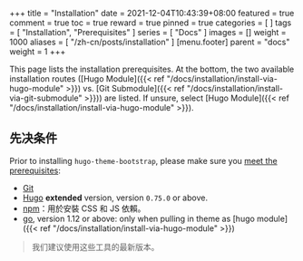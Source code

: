 +++
title = "Installation"
date = 2021-12-04T10:43:39+08:00
featured = true
comment = true
toc = true
reward = true
pinned = true
categories = [
]
tags = [
  "Installation",
  "Prerequisites"
]
series = [
  "Docs"
]
images = []
weight = 1000
aliases = [
  "/zh-cn/posts/installation"
]
[menu.footer]
  parent = "docs"
  weight = 1
+++

This page lists the installation prerequisites. At the bottom, the two available installation routes ([Hugo Module]({{< ref "/docs/installation/install-via-hugo-module" >}}) vs. [Git Submodule]({{< ref "/docs/installation/install-via-git-submodule" >}})) are listed. If unsure, select [Hugo Module]({{< ref "/docs/installation/install-via-hugo-module" >}}).

## 先决条件

Prior to installing `hugo-theme-bootstrap`, please make sure you [meet the prerequisites](#prerequisites):

- [Git](https://git-scm.com/downloads)
- [Hugo](https://gohugo.io/getting-started/installing/) **extended** version, version `0.75.0` or above.
- [npm](https://nodejs.org/en/download/)：用於安裝 CSS 和 JS 依賴。
- [go](https://go.dev/dl/), version 1.12 or above: only when pulling in theme as [hugo module]({{< ref "/docs/installation/install-via-hugo-module" >}})

> 我们建议使用这些工具的最新版本。
